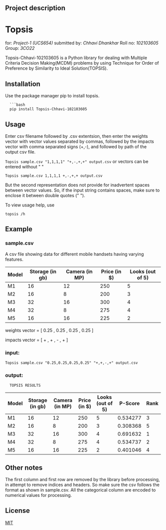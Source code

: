 ## Project description

# Topsis

for: *Project-1 (UCS654)* submitted by: *Chhavi Dhankhar* Roll no: *102103605* Group: *3CO22*

Topsis-Chhavi-102103605 is a Python library for dealing with Multiple Criteria Decision Making(MCDM) problems by using Technique for Order of Preference by Similarity to Ideal Solution(TOPSIS).

## Installation

Use the package manager pip to install topsis.

      ```bash
      pip install Topsis-Chhavi-102103605

## Usage
Enter csv filename followed by .csv extentsion, then enter the weights vector with vector values separated by commas, followed by the impacts vector with comma separated signs (+,-), and followed by path of the output csv file.

```Topsis sample.csv "1,1,1,1" "+,-,+,+" output.csv```
or vectors can be entered without " "

```Topsis sample.csv 1,1,1,1 +,-,+,+ output.csv```

But the second representation does not provide for inadvertent spaces between vector values. So, if the input string contains spaces, make sure to enclose it between double quotes (" ").

To view usage help, use

```topsis /h```

## Example

### sample.csv

A csv file showing data for different mobile handsets having varying features.

| Model | Storage (in gb)  | Camera (in MP)  | Price (in $) | Looks (out of 5) |
|-------|------------------|-----------------|--------------|------------------|
| M1    | 16               | 12              | 250          | 5                |
| M2    | 16               | 8               | 200          | 3                |
| M3    | 32               | 16              | 300          | 4                |
| M4    | 32               | 8               | 275          | 4                |
| M5    | 16               | 16              | 225          | 2                |



weights vector = [ 0.25 , 0.25 , 0.25 , 0.25 ]

impacts vector = [ + , + , - , + ]

### input:

```Topsis sample.csv "0.25,0.25,0.25,0.25" "+,+,-,+" output.csv```

### output:


      TOPSIS RESULTS

| Model | Storage (in gb)  | Camera (in MP)  | Price (in $) | Looks (out of 5) | P-Score   | Rank  |
|-------|------------------|-----------------|--------------|------------------|-----------|-------|
| M1    | 16               | 12              | 250          | 5                | 0.534277  | 3     |
| M2    | 16               | 8               | 200          | 3                | 0.308368  | 5     |
| M3    | 32               | 16              | 300          | 4                | 0.691632  | 1     |
| M4    | 32               | 8               | 275          | 4                | 0.534737  | 2     |
| M5    | 16               | 16              | 225          | 2                | 0.401046  | 4     |



## Other notes

The first column and first row are removed by the library before processing, in attempt to remove indices and headers. So make sure the csv follows the format as shown in sample.csv. All the categorical column are encoded to numerical values for processing.

## License


[MIT](https://choosealicense.com/licenses/mit/)
